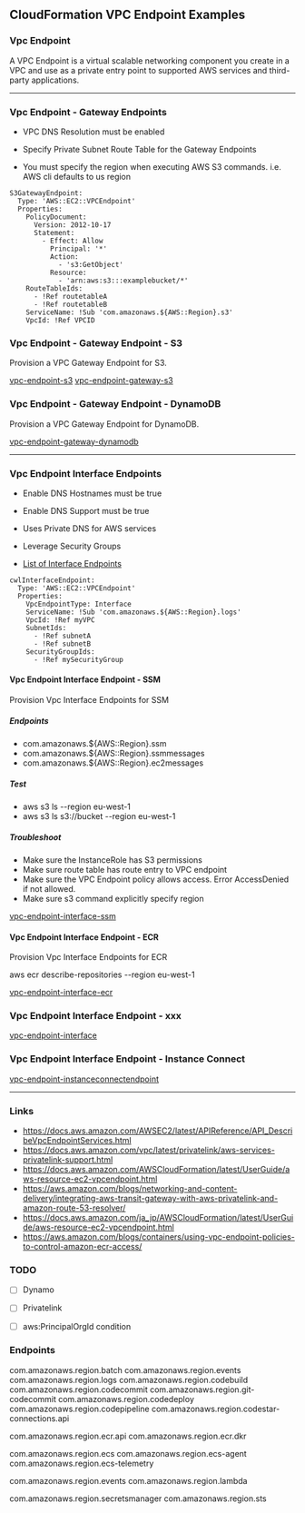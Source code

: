 ## CloudFormation VPC Endpoint Examples

### Vpc Endpoint

A VPC Endpoint is a virtual scalable networking component you create in a VPC and use as a private entry point to supported AWS services and third-party applications.

---

### Vpc Endpoint - Gateway Endpoints

- VPC DNS Resolution must be enabled

- Specify Private Subnet Route Table for the Gateway Endpoints

- You must specify the region when executing AWS S3 commands. i.e. AWS cli defaults to us region

```
S3GatewayEndpoint:
  Type: 'AWS::EC2::VPCEndpoint'
  Properties:
    PolicyDocument:
      Version: 2012-10-17
      Statement:
        - Effect: Allow
          Principal: '*'
          Action:
            - 's3:GetObject'
          Resource:
            - 'arn:aws:s3:::examplebucket/*'
    RouteTableIds:
      - !Ref routetableA
      - !Ref routetableB
    ServiceName: !Sub 'com.amazonaws.${AWS::Region}.s3'
    VpcId: !Ref VPCID
```


### Vpc Endpoint - Gateway Endpoint - S3

Provision a VPC Gateway Endpoint for S3.

[vpc-endpoint-s3](vpc-endpoint-s3.yaml)
[vpc-endpoint-gateway-s3](vpc-endpoint-gateway-s3.yaml)

### Vpc Endpoint - Gateway Endpoint - DynamoDB

Provision a VPC Gateway Endpoint for DynamoDB.

[vpc-endpoint-gateway-dynamodb](vpc-endpoint-gateway-dynamodb.yaml)

---

### Vpc Endpoint Interface Endpoints

- Enable DNS Hostnames must be true

- Enable DNS Support must be true

- Uses Private DNS for AWS services

- Leverage Security Groups


- [List of Interface Endpoints](https://docs.aws.amazon.com/vpc/latest/privatelink/aws-services-privatelink-support.html)

```
cwlInterfaceEndpoint:
  Type: 'AWS::EC2::VPCEndpoint'
  Properties:
    VpcEndpointType: Interface
    ServiceName: !Sub 'com.amazonaws.${AWS::Region}.logs'
    VpcId: !Ref myVPC
    SubnetIds: 
      - !Ref subnetA
      - !Ref subnetB
    SecurityGroupIds:
      - !Ref mySecurityGroup
```


#### Vpc Endpoint Interface Endpoint - SSM

Provision Vpc Interface Endpoints for SSM

##### Endpoints
- com.amazonaws.${AWS::Region}.ssm
- com.amazonaws.${AWS::Region}.ssmmessages
- com.amazonaws.${AWS::Region}.ec2messages

##### Test
- aws s3 ls --region eu-west-1
- aws s3 ls s3://bucket --region eu-west-1

##### Troubleshoot
- Make sure the InstanceRole has S3 permissions
- Make sure route table has route entry to VPC endpoint
- Make sure the VPC Endpoint policy allows access. Error AccessDenied if not allowed.
- Make sure s3 command explicitly specify region

[vpc-endpoint-interface-ssm](vpc-endpoint-interface-ssm.yaml)

#### Vpc Endpoint Interface Endpoint - ECR

Provision Vpc Interface Endpoints for ECR

aws ecr describe-repositories --region eu-west-1

[vpc-endpoint-interface-ecr](vpc-endpoint-interface-ecr.yaml)

### Vpc Endpoint Interface Endpoint - xxx

[vpc-endpoint-interface](vpc-endpoint-interface.yaml)

### Vpc Endpoint Interface Endpoint - Instance Connect



[vpc-endpoint-instanceconnectendpoint](vpc-endpoint-instanceconnectendpoint.yaml)

---

### Links

- https://docs.aws.amazon.com/AWSEC2/latest/APIReference/API_DescribeVpcEndpointServices.html
- https://docs.aws.amazon.com/vpc/latest/privatelink/aws-services-privatelink-support.html
- https://docs.aws.amazon.com/AWSCloudFormation/latest/UserGuide/aws-resource-ec2-vpcendpoint.html
- https://aws.amazon.com/blogs/networking-and-content-delivery/integrating-aws-transit-gateway-with-aws-privatelink-and-amazon-route-53-resolver/
- https://docs.aws.amazon.com/ja_jp/AWSCloudFormation/latest/UserGuide/aws-resource-ec2-vpcendpoint.html
- https://aws.amazon.com/blogs/containers/using-vpc-endpoint-policies-to-control-amazon-ecr-access/

### TODO

- [ ] Dynamo

- [ ] Privatelink

- [ ] aws:PrincipalOrgId condition

### Endpoints

com.amazonaws.region.batch
com.amazonaws.region.events
com.amazonaws.region.logs
com.amazonaws.region.codebuild
com.amazonaws.region.codecommit
com.amazonaws.region.git-codecommit
com.amazonaws.region.codedeploy
com.amazonaws.region.codepipeline
com.amazonaws.region.codestar-connections.api

com.amazonaws.region.ecr.api
com.amazonaws.region.ecr.dkr

com.amazonaws.region.ecs
com.amazonaws.region.ecs-agent
com.amazonaws.region.ecs-telemetry

com.amazonaws.region.events
com.amazonaws.region.lambda

com.amazonaws.region.secretsmanager
com.amazonaws.region.sts
